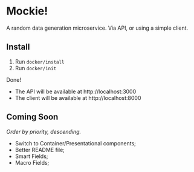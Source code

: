 # Mockie!

A random data generation microservice. Via API, or using a simple client.

## Install

1. Run `docker/install`
2. Run `docker/init`

Done!

* The API will be available at http://localhost:3000
* The client will be available at http://localhost:8000

## Coming Soon

*Order by priority, descending.*

* Switch to Container/Presentational components;
* Better README file;
* Smart Fields;
* Macro Fields;
